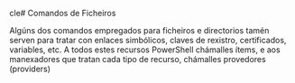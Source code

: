 cle# Comandos de Ficheiros

Algúns dos comandos empregados para ficheiros e directorios tamén serven para tratar con enlaces simbólicos, claves de rexistro, certificados, variables, etc. A todos estes recursos PowerShell chámalles ítems, e aos manexadores que tratan cada tipo de recurso, chámalles provedores (providers)